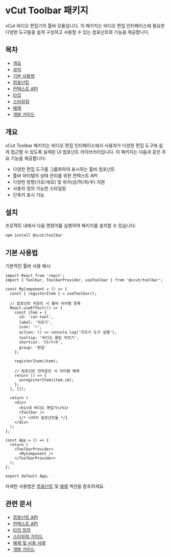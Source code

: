 # vCut Toolbar 패키지

vCut 비디오 편집기의 툴바 모듈입니다. 이 패키지는 비디오 편집 인터페이스에 필요한 다양한 도구들을 쉽게 구성하고 사용할 수 있는 컴포넌트와 기능을 제공합니다.

## 목차

- [개요](#개요)
- [설치](#설치)
- [기본 사용법](#기본-사용법)
- [컴포넌트](#컴포넌트)
- [컨텍스트 API](#컨텍스트-api)
- [타입](#타입)
- [스타일링](#스타일링)
- [예제](#예제)
- [개발 가이드](#개발-가이드)

## 개요

vCut Toolbar 패키지는 비디오 편집 인터페이스에서 사용자가 다양한 편집 도구에 쉽게 접근할 수 있도록 설계된 UI 컴포넌트 라이브러리입니다. 이 패키지는 다음과 같은 주요 기능을 제공합니다:

- 다양한 편집 도구를 그룹화하여 표시하는 툴바 컴포넌트
- 툴바 아이템의 상태 관리를 위한 컨텍스트 API
- 다양한 방향(가로/세로) 및 위치(상/하/좌/우) 지원
- 사용자 정의 가능한 스타일링
- 단축키 표시 기능

## 설치

프로젝트 내에서 다음 명령어를 실행하여 패키지를 설치할 수 있습니다:

```bash
npm install @vcut/toolbar
```

## 기본 사용법

기본적인 툴바 사용 예시:

```tsx
import React from 'react';
import { Toolbar, ToolbarProvider, useToolbar } from '@vcut/toolbar';

const MyComponent = () => {
  const { registerItem } = useToolbar();
  
  // 컴포넌트 마운트 시 툴바 아이템 등록
  React.useEffect(() => {
    const item = {
      id: 'cut-tool',
      label: '자르기',
      icon: '✂️',
      action: () => console.log('자르기 도구 실행'),
      tooltip: '비디오 클립 자르기',
      shortcut: 'Ctrl+X',
      group: '편집'
    };
    
    registerItem(item);
    
    // 컴포넌트 언마운트 시 아이템 해제
    return () => {
      unregisterItem(item.id);
    };
  }, []);
  
  return (
    <div>
      <h1>내 비디오 편집기</h1>
      <Toolbar />
      {/* 나머지 컴포넌트들 */}
    </div>
  );
};

const App = () => {
  return (
    <ToolbarProvider>
      <MyComponent />
    </ToolbarProvider>
  );
};

export default App;
```

자세한 사용법은 [컴포넌트](#컴포넌트) 및 [예제](#예제) 섹션을 참조하세요.

## 관련 문서

- [컴포넌트 API](./components.md)
- [컨텍스트 API](./context.md)
- [타입 정의](./types.md)
- [스타일링 가이드](./styling.md)
- [예제 및 사용 사례](./examples.md)
- [개발 가이드](./development.md)
